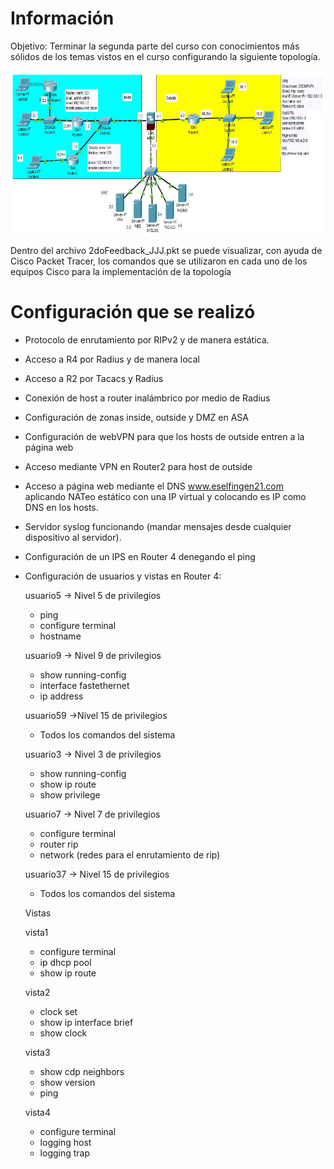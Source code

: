 # Información

Objetivo: Terminar la segunda parte del curso con conocimientos más sólidos de los temas vistos en el curso configurando la siguiente topología. 

![alt text](https://github.com/mxjesus/Cisco-Packet-Tracer/blob/main/Temas%20Selectos%20de%20Ingenier%C3%ADa%20en%20Computaci%C3%B3n%20III%20(CCNP)/Topolog%C3%ADa.png?raw=true)

Dentro del archivo 2doFeedback_JJJ.pkt se puede visualizar, con ayuda de Cisco Packet Tracer, los comandos que se utilizaron en cada uno de los equipos Cisco para la implementación de la topología

# Configuración que se realizó

* Protocolo de enrutamiento por RIPv2 y de manera estática.
* Acceso a R4 por Radius y de manera local
* Acceso a R2 por Tacacs y Radius
* Conexión de host a router inalámbrico por medio de Radius
* Configuración de zonas inside, outside y DMZ en ASA
* Configuración de webVPN para que los hosts de outside entren a la página web
* Acceso mediante VPN en Router2 para host de outside
* Acceso a página web mediante el DNS www.eselfingen21.com aplicando NATeo estático con una IP virtual y colocando es IP como DNS en los hosts.
* Servidor syslog funcionando (mandar mensajes desde cualquier dispositivo al servidor).
* Configuración de un IPS en Router 4 denegando el ping
* Configuración de usuarios y vistas en Router 4:
    
    usuario5 -> Nivel 5 de privilegios
    * ping
    * configure terminal
    * hostname
    
    usuario9 -> Nivel 9 de privilegios
    * show running-config
    * interface fastethernet
    * ip address
    
    usuario59 ->Nivel 15 de privilegios
    * Todos los comandos del sistema
    
    usuario3 -> Nivel 3 de privilegios
    * show running-config
    * show ip route
    * show privilege
    
    usuario7 -> Nivel 7 de privilegios
    * configure terminal
    * router rip
    * network (redes para el enrutamiento de rip)
    
    usuario37 -> Nivel 15 de privilegios
    * Todos los comandos del sistema
    
    Vistas
    
    vista1
    * configure terminal
    * ip dhcp pool
    * show ip route
    
    vista2
    * clock set
    * show ip interface brief
    * show clock
    
    vista3
    * show cdp neighbors
    * show version
    * ping
    
    vista4
    * configure terminal
    * logging host
    * logging trap
